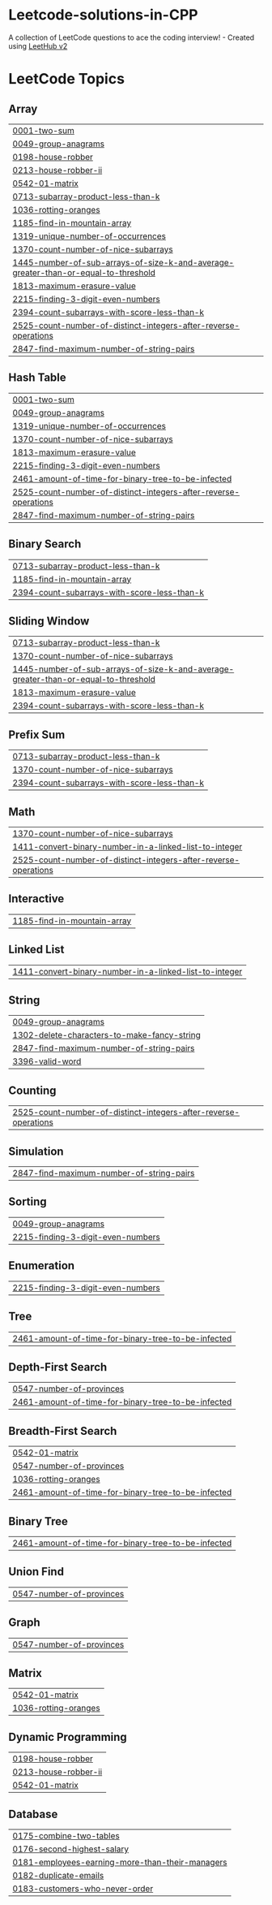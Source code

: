# Leetcode-solutions-in-CPP
A collection of LeetCode questions to ace the coding interview! - Created using [LeetHub v2](https://github.com/arunbhardwaj/LeetHub-2.0)

<!---LeetCode Topics Start-->
# LeetCode Topics
## Array
|  |
| ------- |
| [0001-two-sum](https://github.com/Sharadkadam45/Leetcode-solutions-in-CPP/tree/master/0001-two-sum) |
| [0049-group-anagrams](https://github.com/Sharadkadam45/Leetcode-solutions-in-CPP/tree/master/0049-group-anagrams) |
| [0198-house-robber](https://github.com/Sharadkadam45/Leetcode-solutions-in-CPP/tree/master/0198-house-robber) |
| [0213-house-robber-ii](https://github.com/Sharadkadam45/Leetcode-solutions-in-CPP/tree/master/0213-house-robber-ii) |
| [0542-01-matrix](https://github.com/Sharadkadam45/Leetcode-solutions-in-CPP/tree/master/0542-01-matrix) |
| [0713-subarray-product-less-than-k](https://github.com/Sharadkadam45/Leetcode-solutions-in-CPP/tree/master/0713-subarray-product-less-than-k) |
| [1036-rotting-oranges](https://github.com/Sharadkadam45/Leetcode-solutions-in-CPP/tree/master/1036-rotting-oranges) |
| [1185-find-in-mountain-array](https://github.com/Sharadkadam45/Leetcode-solutions-in-CPP/tree/master/1185-find-in-mountain-array) |
| [1319-unique-number-of-occurrences](https://github.com/Sharadkadam45/Leetcode-solutions-in-CPP/tree/master/1319-unique-number-of-occurrences) |
| [1370-count-number-of-nice-subarrays](https://github.com/Sharadkadam45/Leetcode-solutions-in-CPP/tree/master/1370-count-number-of-nice-subarrays) |
| [1445-number-of-sub-arrays-of-size-k-and-average-greater-than-or-equal-to-threshold](https://github.com/Sharadkadam45/Leetcode-solutions-in-CPP/tree/master/1445-number-of-sub-arrays-of-size-k-and-average-greater-than-or-equal-to-threshold) |
| [1813-maximum-erasure-value](https://github.com/Sharadkadam45/Leetcode-solutions-in-CPP/tree/master/1813-maximum-erasure-value) |
| [2215-finding-3-digit-even-numbers](https://github.com/Sharadkadam45/Leetcode-solutions-in-CPP/tree/master/2215-finding-3-digit-even-numbers) |
| [2394-count-subarrays-with-score-less-than-k](https://github.com/Sharadkadam45/Leetcode-solutions-in-CPP/tree/master/2394-count-subarrays-with-score-less-than-k) |
| [2525-count-number-of-distinct-integers-after-reverse-operations](https://github.com/Sharadkadam45/Leetcode-solutions-in-CPP/tree/master/2525-count-number-of-distinct-integers-after-reverse-operations) |
| [2847-find-maximum-number-of-string-pairs](https://github.com/Sharadkadam45/Leetcode-solutions-in-CPP/tree/master/2847-find-maximum-number-of-string-pairs) |
## Hash Table
|  |
| ------- |
| [0001-two-sum](https://github.com/Sharadkadam45/Leetcode-solutions-in-CPP/tree/master/0001-two-sum) |
| [0049-group-anagrams](https://github.com/Sharadkadam45/Leetcode-solutions-in-CPP/tree/master/0049-group-anagrams) |
| [1319-unique-number-of-occurrences](https://github.com/Sharadkadam45/Leetcode-solutions-in-CPP/tree/master/1319-unique-number-of-occurrences) |
| [1370-count-number-of-nice-subarrays](https://github.com/Sharadkadam45/Leetcode-solutions-in-CPP/tree/master/1370-count-number-of-nice-subarrays) |
| [1813-maximum-erasure-value](https://github.com/Sharadkadam45/Leetcode-solutions-in-CPP/tree/master/1813-maximum-erasure-value) |
| [2215-finding-3-digit-even-numbers](https://github.com/Sharadkadam45/Leetcode-solutions-in-CPP/tree/master/2215-finding-3-digit-even-numbers) |
| [2461-amount-of-time-for-binary-tree-to-be-infected](https://github.com/Sharadkadam45/Leetcode-solutions-in-CPP/tree/master/2461-amount-of-time-for-binary-tree-to-be-infected) |
| [2525-count-number-of-distinct-integers-after-reverse-operations](https://github.com/Sharadkadam45/Leetcode-solutions-in-CPP/tree/master/2525-count-number-of-distinct-integers-after-reverse-operations) |
| [2847-find-maximum-number-of-string-pairs](https://github.com/Sharadkadam45/Leetcode-solutions-in-CPP/tree/master/2847-find-maximum-number-of-string-pairs) |
## Binary Search
|  |
| ------- |
| [0713-subarray-product-less-than-k](https://github.com/Sharadkadam45/Leetcode-solutions-in-CPP/tree/master/0713-subarray-product-less-than-k) |
| [1185-find-in-mountain-array](https://github.com/Sharadkadam45/Leetcode-solutions-in-CPP/tree/master/1185-find-in-mountain-array) |
| [2394-count-subarrays-with-score-less-than-k](https://github.com/Sharadkadam45/Leetcode-solutions-in-CPP/tree/master/2394-count-subarrays-with-score-less-than-k) |
## Sliding Window
|  |
| ------- |
| [0713-subarray-product-less-than-k](https://github.com/Sharadkadam45/Leetcode-solutions-in-CPP/tree/master/0713-subarray-product-less-than-k) |
| [1370-count-number-of-nice-subarrays](https://github.com/Sharadkadam45/Leetcode-solutions-in-CPP/tree/master/1370-count-number-of-nice-subarrays) |
| [1445-number-of-sub-arrays-of-size-k-and-average-greater-than-or-equal-to-threshold](https://github.com/Sharadkadam45/Leetcode-solutions-in-CPP/tree/master/1445-number-of-sub-arrays-of-size-k-and-average-greater-than-or-equal-to-threshold) |
| [1813-maximum-erasure-value](https://github.com/Sharadkadam45/Leetcode-solutions-in-CPP/tree/master/1813-maximum-erasure-value) |
| [2394-count-subarrays-with-score-less-than-k](https://github.com/Sharadkadam45/Leetcode-solutions-in-CPP/tree/master/2394-count-subarrays-with-score-less-than-k) |
## Prefix Sum
|  |
| ------- |
| [0713-subarray-product-less-than-k](https://github.com/Sharadkadam45/Leetcode-solutions-in-CPP/tree/master/0713-subarray-product-less-than-k) |
| [1370-count-number-of-nice-subarrays](https://github.com/Sharadkadam45/Leetcode-solutions-in-CPP/tree/master/1370-count-number-of-nice-subarrays) |
| [2394-count-subarrays-with-score-less-than-k](https://github.com/Sharadkadam45/Leetcode-solutions-in-CPP/tree/master/2394-count-subarrays-with-score-less-than-k) |
## Math
|  |
| ------- |
| [1370-count-number-of-nice-subarrays](https://github.com/Sharadkadam45/Leetcode-solutions-in-CPP/tree/master/1370-count-number-of-nice-subarrays) |
| [1411-convert-binary-number-in-a-linked-list-to-integer](https://github.com/Sharadkadam45/Leetcode-solutions-in-CPP/tree/master/1411-convert-binary-number-in-a-linked-list-to-integer) |
| [2525-count-number-of-distinct-integers-after-reverse-operations](https://github.com/Sharadkadam45/Leetcode-solutions-in-CPP/tree/master/2525-count-number-of-distinct-integers-after-reverse-operations) |
## Interactive
|  |
| ------- |
| [1185-find-in-mountain-array](https://github.com/Sharadkadam45/Leetcode-solutions-in-CPP/tree/master/1185-find-in-mountain-array) |
## Linked List
|  |
| ------- |
| [1411-convert-binary-number-in-a-linked-list-to-integer](https://github.com/Sharadkadam45/Leetcode-solutions-in-CPP/tree/master/1411-convert-binary-number-in-a-linked-list-to-integer) |
## String
|  |
| ------- |
| [0049-group-anagrams](https://github.com/Sharadkadam45/Leetcode-solutions-in-CPP/tree/master/0049-group-anagrams) |
| [1302-delete-characters-to-make-fancy-string](https://github.com/Sharadkadam45/Leetcode-solutions-in-CPP/tree/master/1302-delete-characters-to-make-fancy-string) |
| [2847-find-maximum-number-of-string-pairs](https://github.com/Sharadkadam45/Leetcode-solutions-in-CPP/tree/master/2847-find-maximum-number-of-string-pairs) |
| [3396-valid-word](https://github.com/Sharadkadam45/Leetcode-solutions-in-CPP/tree/master/3396-valid-word) |
## Counting
|  |
| ------- |
| [2525-count-number-of-distinct-integers-after-reverse-operations](https://github.com/Sharadkadam45/Leetcode-solutions-in-CPP/tree/master/2525-count-number-of-distinct-integers-after-reverse-operations) |
## Simulation
|  |
| ------- |
| [2847-find-maximum-number-of-string-pairs](https://github.com/Sharadkadam45/Leetcode-solutions-in-CPP/tree/master/2847-find-maximum-number-of-string-pairs) |
## Sorting
|  |
| ------- |
| [0049-group-anagrams](https://github.com/Sharadkadam45/Leetcode-solutions-in-CPP/tree/master/0049-group-anagrams) |
| [2215-finding-3-digit-even-numbers](https://github.com/Sharadkadam45/Leetcode-solutions-in-CPP/tree/master/2215-finding-3-digit-even-numbers) |
## Enumeration
|  |
| ------- |
| [2215-finding-3-digit-even-numbers](https://github.com/Sharadkadam45/Leetcode-solutions-in-CPP/tree/master/2215-finding-3-digit-even-numbers) |
## Tree
|  |
| ------- |
| [2461-amount-of-time-for-binary-tree-to-be-infected](https://github.com/Sharadkadam45/Leetcode-solutions-in-CPP/tree/master/2461-amount-of-time-for-binary-tree-to-be-infected) |
## Depth-First Search
|  |
| ------- |
| [0547-number-of-provinces](https://github.com/Sharadkadam45/Leetcode-solutions-in-CPP/tree/master/0547-number-of-provinces) |
| [2461-amount-of-time-for-binary-tree-to-be-infected](https://github.com/Sharadkadam45/Leetcode-solutions-in-CPP/tree/master/2461-amount-of-time-for-binary-tree-to-be-infected) |
## Breadth-First Search
|  |
| ------- |
| [0542-01-matrix](https://github.com/Sharadkadam45/Leetcode-solutions-in-CPP/tree/master/0542-01-matrix) |
| [0547-number-of-provinces](https://github.com/Sharadkadam45/Leetcode-solutions-in-CPP/tree/master/0547-number-of-provinces) |
| [1036-rotting-oranges](https://github.com/Sharadkadam45/Leetcode-solutions-in-CPP/tree/master/1036-rotting-oranges) |
| [2461-amount-of-time-for-binary-tree-to-be-infected](https://github.com/Sharadkadam45/Leetcode-solutions-in-CPP/tree/master/2461-amount-of-time-for-binary-tree-to-be-infected) |
## Binary Tree
|  |
| ------- |
| [2461-amount-of-time-for-binary-tree-to-be-infected](https://github.com/Sharadkadam45/Leetcode-solutions-in-CPP/tree/master/2461-amount-of-time-for-binary-tree-to-be-infected) |
## Union Find
|  |
| ------- |
| [0547-number-of-provinces](https://github.com/Sharadkadam45/Leetcode-solutions-in-CPP/tree/master/0547-number-of-provinces) |
## Graph
|  |
| ------- |
| [0547-number-of-provinces](https://github.com/Sharadkadam45/Leetcode-solutions-in-CPP/tree/master/0547-number-of-provinces) |
## Matrix
|  |
| ------- |
| [0542-01-matrix](https://github.com/Sharadkadam45/Leetcode-solutions-in-CPP/tree/master/0542-01-matrix) |
| [1036-rotting-oranges](https://github.com/Sharadkadam45/Leetcode-solutions-in-CPP/tree/master/1036-rotting-oranges) |
## Dynamic Programming
|  |
| ------- |
| [0198-house-robber](https://github.com/Sharadkadam45/Leetcode-solutions-in-CPP/tree/master/0198-house-robber) |
| [0213-house-robber-ii](https://github.com/Sharadkadam45/Leetcode-solutions-in-CPP/tree/master/0213-house-robber-ii) |
| [0542-01-matrix](https://github.com/Sharadkadam45/Leetcode-solutions-in-CPP/tree/master/0542-01-matrix) |
## Database
|  |
| ------- |
| [0175-combine-two-tables](https://github.com/Sharadkadam45/Leetcode-solutions-in-CPP/tree/master/0175-combine-two-tables) |
| [0176-second-highest-salary](https://github.com/Sharadkadam45/Leetcode-solutions-in-CPP/tree/master/0176-second-highest-salary) |
| [0181-employees-earning-more-than-their-managers](https://github.com/Sharadkadam45/Leetcode-solutions-in-CPP/tree/master/0181-employees-earning-more-than-their-managers) |
| [0182-duplicate-emails](https://github.com/Sharadkadam45/Leetcode-solutions-in-CPP/tree/master/0182-duplicate-emails) |
| [0183-customers-who-never-order](https://github.com/Sharadkadam45/Leetcode-solutions-in-CPP/tree/master/0183-customers-who-never-order) |
<!---LeetCode Topics End-->